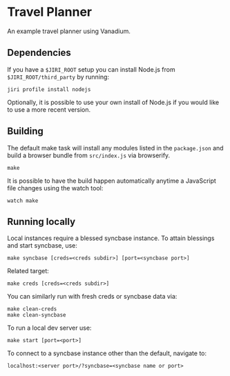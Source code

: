 # Travel Planner

An example travel planner using Vanadium.

## Dependencies

If you have a `$JIRI_ROOT` setup you can install Node.js from
`$JIRI_ROOT/third_party` by running:

    jiri profile install nodejs

Optionally, it is possible to use your own install of Node.js if you would like
to use a more recent version.

## Building

The default make task will install any modules listed in the `package.json` and
build a browser bundle from `src/index.js` via browserify.

    make

It is possible to have the build happen automatically anytime a JavaScript file
changes using the watch tool:

    watch make

## Running locally

Local instances require a blessed syncbase instance. To attain blessings and
start syncbase, use:

    make syncbase [creds=<creds subdir>] [port=<syncbase port>]

Related target:

    make creds [creds=<creds subdir>]

You can similarly run with fresh creds or syncbase data via:

    make clean-creds
    make clean-syncbase

To run a local dev server use:

    make start [port=<port>]

To connect to a syncbase instance other than the default, navigate to:

    localhost:<server port>/?syncbase=<syncbase name or port>
